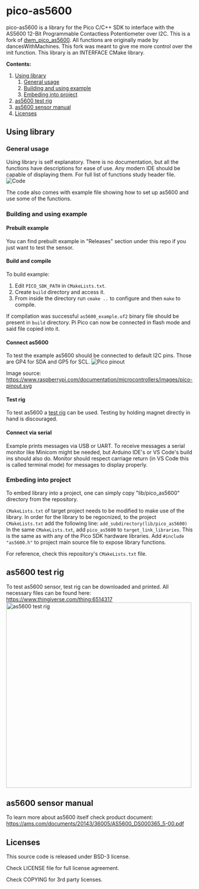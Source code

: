 # pico-as5600
pico-as5600 is a library for the Pico C/C++ SDK to interface with the AS5600 12-Bit Programmable Contactless Potentiometer over I2C. This is a fork of [dwm_pico_as5600](https://github.com/dancesWithMachines/dwm_pico_as5600/tree/main). All functions are originally made by dancesWithMachines. This fork was meant to give me more control over the init function. This library is an INTERFACE CMake library.

**Contents:**
1. [Using library](#using-library)
    1. [General usage](#general-usage)
    2. [Building and using example](#building-and-using-example)
    3. [Embeding into project](#embeding-into-project)
2. [as5600 test rig](#as5600-test-rig)
3. [as5600 sensor manual](#as5600-sensor-manual)
4. [Licenses](#licenses)

## Using library
### General usage
Using library is self explanatory. There is no documentation, but all the functions have descriptions for ease of use.
Any modern IDE should be capable of displaying them. For full list of functions study header file.
![Code](https://raw.githubusercontent.com/dancesWithMachines/dancesWithMachines.github.io/main/assets/COMMON/as5600_desc.gif)

The code also comes with example file showing how to set up as5600 and use some of the functions.
### Building and using example

#### Prebuilt example
You can find prebuilt example in "Releases" section under this repo if you just want to test the sensor.

#### Build and compile
To build example:
1. Edit `PICO_SDK_PATH` in `CMakeLists.txt`.
2. Create `build` directory and access it.
3. From inside the directory run `cmake ..` to configure and then `make` to compile.

If compilation was successful `as5600_example.uf2` binary file should be present in `build` directory.
Pi Pico can now be connected in flash mode and said file copied into it.

#### Connect as5600
To test the example as5600 should be connected to default I2C pins. Those are GP4 for SDA and GP5 for SCL.
![Pico pinout](https://www.raspberrypi.com/documentation/microcontrollers/images/pico-pinout.svg)

Image source: https://www.raspberrypi.com/documentation/microcontrollers/images/pico-pinout.svg

#### Test rig
To test as5600 a [test rig](#test-rig) can be used. Testing by holding magnet directly in hand is discouraged.

#### Connect via serial
Example prints messages via USB or UART. To receive messages a serial monitor like Minicom might be needed, but Arduino IDE's or VS Code's build ins should also do. Monitor should respect carriage return (in VS Code this is called terminal mode) for messages to display properly.

### Embeding into project
To embed library into a project, one can simply copy "lib/pico_as5600" directory from the repository.

`CMakeLists.txt` of target project needs to be modified to make use of the library.
In order for the library to be regocnized, to the project `CMakeLists.txt` add the following line:
`add_subdirectory(lib/pico_as5600)`
In the same `CMakeLists.txt`, add `pico_as5600` to `target_link_libraries`. This is the same as with any of the Pico SDK hardware libraries.
Add `#include "as5600.h"` to project main source file to expose library functions.

For reference, check this repository's `CMakeLists.txt` file.

## as5600 test rig
To test as5600 sensor, test rig can be downloaded and printed.
All necessary files can be found here: https://www.thingiverse.com/thing:6514317
</br>
<img src="https://cdn.thingiverse.com/assets/cd/a7/b5/5d/99/large_display_bc6184bf-d4ba-4be4-8b54-91f652e296c1.jpg" alt="as5600 test rig" width="500">

## as5600 sensor manual
To learn more about as5600 itself check product document: https://ams.com/documents/20143/36005/AS5600_DS000365_5-00.pdf
## Licenses
This source code is released under BSD-3 license.

Check LICENSE file for full license agreement.

Check COPYING for 3rd party licenses.